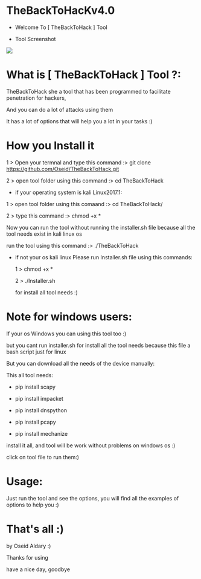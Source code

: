 # TheBackToHacKv4.0


- Welcome To [ TheBackToHack ] Tool

- Tool Screenshot

![](https://scontent.fjrs3-1.fna.fbcdn.net/v/t1.0-9/21617999_161581577757523_1913579964626651357_n.jpg?oh=a0ea4e1cf5ffad61fca6b05b3bb8a8c7&oe=5A4F99B2)

# What is [ TheBackToHack ] Tool ?:

TheBackToHack she a tool that has been programmed to facilitate penetration for hackers, 

And you can do a lot of attacks using them

It has a lot of options that will help you a lot in your tasks :)

# How you Install it

1 > Open your termnal and type this command :> git clone https://github.com/Oseid/TheBackToHack.git

2 > open tool folder using this command :> cd TheBackToHack

- if your operating system is kali Linux2017.1:

 1 > open tool folder using this comaand :> cd TheBackToHack/
 
 2 > type this command :> chmod +x *
 
Now you can run the tool without running the installer.sh file because all the tool needs exist in kali linux os

run the tool using this command :> ./TheBackToHack

- if not your os kali linux Please run Installer.sh file using this commands:

    1 >  chmod +x *
    
    2 > ./Installer.sh 
    
    for install all tool needs :)
                                                                         
                                                                           
# Note for windows users:

If your os Windows you can using this tool too :)

but you cant run installer.sh for install all the tool needs because this file a bash script just for linux

But you can download all the needs of the device manually:

This all tool needs:

- pip install scapy

- pip install impacket

- pip install dnspython

- pip install pcapy

- pip install mechanize

install it all, and tool will be work without problems on windows os :)

click on tool file to run them:)


# Usage:

Just run the tool and see the options, you will find all the examples of options to help you :)

# That's all :)

by Oseid Aldary :)

Thanks for using 

have a nice day, goodbye
